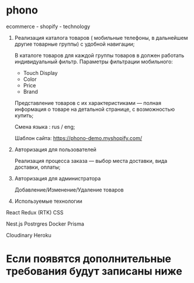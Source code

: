 # phono
ecommerce - shopify - technology


1.  Реализация каталога товаров ( мобильные телефоны, в дальнейшем другие товарные группы) с удобной навигации; 

    В каталоге товаров для каждой группы товаров в должен работать индивидуальный фильтр. 
    Параметры фильтрации мобильного: 
     - Touch Display
     - Color
     - Price
     - Brand
 
    Представление товаров с их характеристиками — полная информация о товаре на детальной странице, с возможностью купить; 

    

    Смена языка : rus / eng;


    Шаблон сайта: https://phono-demo.myshopify.com/

2. Авторизация для пользователей 
    
    Реализация процесса заказа — выбор места доставки, вида доставки, оплаты; 

3. Авторизация для администратора

    Добавление/Изменение/Удаление товаров

4. Используемые технологии

  React 
  Redux (RTK)
  CSS

  Nest.js 
  Postrgres
  Docker 
  Prisma

  Cloudinary
  Heroku

# Если появятся дополнительные требования будут записаны ниже